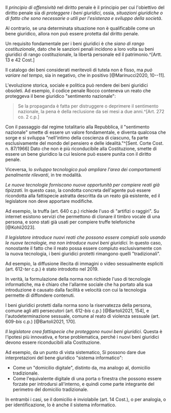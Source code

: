 Il *principio di offensività* nel diritto penale è il principio per cui l'obiettivo del diritto penale sia di *proteggere i beni giuridici*, ossia, *situazioni giuridiche o di fatto che sono necessarie o utili per l'esistenza e sviluppo della società*.

Al contrario, se una determinata situazione non è qualificabile come un bene giuridico, allora non può essere protetta dal diritto penale.

Un requisito fondamentale per i beni giuridici è che *siano di rango costituzionale*, dato che le sanzioni penali incidono a loro volta su beni giuridici di rango costituzionale, la libertà personale ed il patrimonio.^[Artt. 13 e 42 Cost.]

Il catalogo dei beni considerati meritevoli di tutela non è fisso, ma *può variare nel tempo*, sia in negativo, che in positivo
[@Marinucci2020, 10--11].

L'evoluzione storica, sociale e politica può rendere dei beni giuridici obsoleti.
Ad esempio, il codice penale Rocco conteneva un reato che proteggeva il bene giuridico "sentimento nazionale":

> Se la propaganda è fatta per distruggere o deprimere il sentimento nazionale, la pena è della reclusione da sei mesi a due anni.^[Art. 272 co. 2 c.p.]

Con il passaggio dal regime totalitario alla Repubblica, il "sentimento nazionale" smette di essere un valore fondamentale, e diventa qualcosa che sorge e si sviluppa "nell'intimo della coscienza di ciascuno, fa parte esclusivamente del mondo del pensiero e delle idealità."^[Sent. Corte Cost. n. 87/1966]
Dato che non è più riconducibile alla Costituzione, smette di essere un bene giuridico la cui lesione può essere punita con il diritto penale.

Viceversa, lo *sviluppo tecnologico può ampliare l'area dei comportamenti penalmente rilevanti*, in tre modalità.

*Le nuove tecnologie forniscono nuove opportunità per compiere reati già tipizzati.*
In questo caso, la condotta concreta dell'agente può essere ricondotta alla fattispecie astratta descritta da un reato già esistente, ed il legislatore non deve apportare modifiche.

Ad esempio, la truffa (art. 640 c.p.) richiede l'uso di "artifizi o raggiri".
Su internet esistono servizi che permettono di clonare il timbro vocale di una persona, e sono stati già usati per compiere truffe telefoniche [@Kohli2023].

*Il legislatore introduce nuovi reati che possono essere compiuti solo usando le nuove tecnologie, ma non introduce nuovi beni giuridici.*
In questo caso, nonostante il fatto che il reato possa essere compiuto esclusivamente con la nuova tecnologia, i beni giuridici protetti rimangono quelli "tradizionali".

Ad esempio, la diffusione illecita di immagini o video sessualmente espliciti (art. 612-*ter* c.p.) è stato introdotto nel 2019.

In verità, la formulazione della norma non richiede l'uso di tecnologie informatiche, ma è chiaro che l'allarme sociale che ha portato alla sua introduzione è causato dalla facilità e velocità con cui la tecnologia permette di diffondere contenuti.

I beni giuridici protetti dalla norma sono la riservatezza della persona, comune agli atti persecutori (art. 612-*bis* c.p.) [@Bartoli2021, 154], e l'autodeterminazione sessuale, comune al reato di violenza sessuale (art. 609-*bis* c.p.) [@Bartoli2021, 170].

*Il legislatore crea fattispecie che proteggono nuovi beni giuridici*.
Questa è l'ipotesi più innovativa, e forse problematica, perché i nuovi beni giuridici devono essere riconducibili alla Costituzione.

Ad esempio, da un punto di vista sistematico, 
Si possono dare due interpretazioni del bene giuridico "sistema informatico":

- Come un "domicilio digitale", distinto da, ma analogo al, domicilio tradizionale.
- Come l'equivalente digitale di una porta o finestra che possono essere forzate per introdursi all'interno, e quindi come parte integrante del perimetro del domicilio tradizionale.

In entrambi i casi, se il domicilio è inviolabile (art. 14 Cost.), o per analogia, o per identificazione, lo è anche il sistema informatico.


